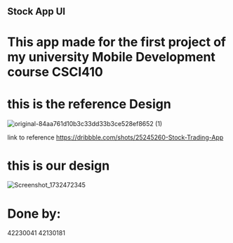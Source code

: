 ## Stock App UI

# This app made for the first project of my university Mobile Development course CSCI410

# this is the reference Design
![original-84aa761d10b3c33dd33b3ce528ef8652 (1)](https://github.com/user-attachments/assets/25080d8c-386b-4edd-9254-766c0ae0dde1)

link to reference
https://dribbble.com/shots/25245260-Stock-Trading-App

# this is our design

![Screenshot_1732472345](https://github.com/user-attachments/assets/265aa0a8-d00c-4b92-a2cf-3def3839de21)

# Done by:

42230041
42130181
